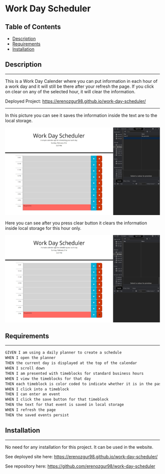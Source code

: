 # **Work Day Scheduler**

## Table of Contents

* [Description](#description)
* [Requirements](#requirements)
* [Installation](#installation)

## Description
---

This is a Work Day Calender where you can put information in each hour of a work day and it will still be there after your refresh the page. If you click on clear on any of the selected hour, it will clear the information.

Deployed Project: https://erenozgur98.github.io/work-day-scheduler/

---

In this picture you can see it saves the information inside the text are to the local storage.

![workday1](./assets/images/workday.jpg)

Here you can see after you press clear button it clears the information inside local storage for this hour only.

![workday2](./assets/images/workday.clear.jpg)


## Requirements
---
```md
GIVEN I am using a daily planner to create a schedule
WHEN I open the planner
THEN the current day is displayed at the top of the calendar
WHEN I scroll down
THEN I am presented with timeblocks for standard business hours
WHEN I view the timeblocks for that day
THEN each timeblock is color coded to indicate whether it is in the past, present, or future
WHEN I click into a timeblock
THEN I can enter an event
WHEN I click the save button for that timeblock
THEN the text for that event is saved in local storage
WHEN I refresh the page
THEN the saved events persist
```

## Installation
---
No need for any installation for this project. It can be used in the website.

See deployed site here: https://erenozgur98.github.io/work-day-scheduler/

See repository here: https://github.com/erenozgur98/work-day-scheduler
